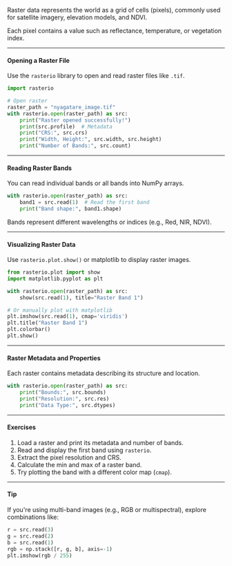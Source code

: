 Raster data represents the world as a grid of cells (pixels), commonly used for satellite imagery, elevation models, and NDVI.

Each pixel contains a value such as reflectance, temperature, or vegetation index.

---

#### Opening a Raster File

Use the `rasterio` library to open and read raster files like `.tif`.

```python
import rasterio

# Open raster
raster_path = "nyagatare_image.tif"
with rasterio.open(raster_path) as src:
    print("Raster opened successfully!")
    print(src.profile)  # Metadata
    print("CRS:", src.crs)
    print("Width, Height:", src.width, src.height)
    print("Number of Bands:", src.count)
```

---

#### Reading Raster Bands

You can read individual bands or all bands into NumPy arrays.

```python
with rasterio.open(raster_path) as src:
    band1 = src.read(1)  # Read the first band
    print("Band shape:", band1.shape)
```

Bands represent different wavelengths or indices (e.g., Red, NIR, NDVI).

---

#### Visualizing Raster Data

Use `rasterio.plot.show()` or matplotlib to display raster images.

```python
from rasterio.plot import show
import matplotlib.pyplot as plt

with rasterio.open(raster_path) as src:
    show(src.read(1), title="Raster Band 1")

# Or manually plot with matplotlib
plt.imshow(src.read(1), cmap='viridis')
plt.title("Raster Band 1")
plt.colorbar()
plt.show()
```

---

#### Raster Metadata and Properties

Each raster contains metadata describing its structure and location.

```python
with rasterio.open(raster_path) as src:
    print("Bounds:", src.bounds)
    print("Resolution:", src.res)
    print("Data Type:", src.dtypes)
```

---

#### Exercises

1. Load a raster and print its metadata and number of bands.
2. Read and display the first band using `rasterio`.
3. Extract the pixel resolution and CRS.
4. Calculate the min and max of a raster band.
5. Try plotting the band with a different color map (`cmap`).

---

#### Tip

If you're using multi-band images (e.g., RGB or multispectral), explore combinations like:

```python
r = src.read(3)
g = src.read(2)
b = src.read(1)
rgb = np.stack([r, g, b], axis=-1)
plt.imshow(rgb / 255)
```